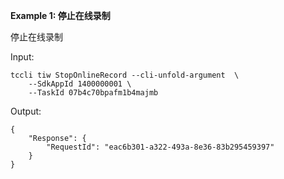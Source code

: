 **Example 1: 停止在线录制**

停止在线录制

Input: 

```
tccli tiw StopOnlineRecord --cli-unfold-argument  \
    --SdkAppId 1400000001 \
    --TaskId 07b4c70bpafm1b4majmb
```

Output: 
```
{
    "Response": {
        "RequestId": "eac6b301-a322-493a-8e36-83b295459397"
    }
}
```

